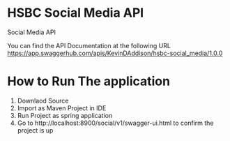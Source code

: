 # HSBC Social Media API
Social Media API

You can find the API Documentation at the following URL 
https://app.swaggerhub.com/apis/KevinDAddison/hsbc-social_media/1.0.0

# How to Run The application
1. Downlaod Source
2. Import as Maven Project in IDE
3. Run Project as spring application
4. Go to http://localhost:8900/social/v1/swagger-ui.html to confirm the project is up


